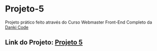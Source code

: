 # Projeto-5

Projeto prático feito através do Curso Webmaster Front-End Completo da [Danki Code](https://cursos.dankicode.com/)

## Link do Projeto: [Projeto 5](https://marcelo-rafael.github.io/projeto-4/)

